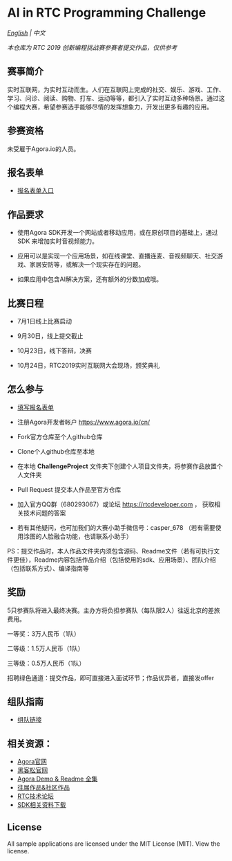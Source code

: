 # AI in RTC Programming Challenge

*[English](README.md) | 中文*

*本仓库为 RTC 2019 创新编程挑战赛参赛者提交作品，仅供参考*

## 赛事简介

实时互联网，为实时互动而生。人们在互联网上完成的社交、娱乐、游戏、工作、学习、问诊、阅读、购物、打车、运动等等，都引入了实时互动多种场景。通过这个编程大赛，希望参赛选手能够尽情的发挥想象力，开发出更多有趣的应用。

## 参赛资格

未受雇于Agora.io的人员。

## 报名表单
* [报名表单入口](https://www.huodongxing.com/event/8500759008100)

## 作品要求

* 使用Agora SDK开发一个网站或者移动应用，或在原创项目的基础上，通过 SDK 来增加实时音视频能力。

* 应用可以是实现一个应用场景，如在线课堂、直播连麦、音视频聊天、社交游戏、家居安防等，或解决一个现实存在的问题。

* 如果应用中包含AI解决方案，还有额外的分数加成哦。

## 比赛日程

* 7月1日线上比赛启动

* 9月30日，线上提交截止

* 10月23日，线下答辩，决赛

* 10月24日，RTC2019实时互联网大会现场，颁奖典礼

## 怎么参与
* [填写报名表单](https://www.huodongxing.com/event/8500759008100)

* 注册Agora开发者帐户 https://www.agora.io/cn/

* Fork官方仓库至个人github仓库

* Clone个人github仓库至本地

* 在本地 ****ChallengeProject**** 文件夹下创建个人项目文件夹，将参赛作品放置个人文件夹

* Pull Request 提交本人作品至官方仓库

* 加入官方QQ群（680293067）或论坛 https://rtcdeveloper.com ， 获取相关技术问题的答案

* 若有其他疑问，也可加我们的大赛小助手微信号：casper_678 （若有需要使用涂图的人脸融合功能，也请联系小助手）

PS：提交作品时，本人作品文件夹内须包含源码、Readme文件（若有可执行文件更佳），Readme内容包括作品介绍（包括使用的sdk、应用场景）、团队介绍（包括联系方式）、编译指南等


## 奖励

5只参赛队将进入最终决赛。主办方将负担参赛队（每队限2人）往返北京的差旅费用。

一等奖：3万人民币（1队）

二等级：1.5万人民币（1队）

三等级：0.5万人民币（1队）

招聘绿色通道：提交作品，即可直接进入面试环节；作品优异者，直接发offer


## 组队指南
* [组队链接](https://github.com/AgoraIO-Community/AI-in-RTC_ProgrammingChallenge/wiki)

## 相关资源：
* [Agora官网](https://www.agora.io/cn/)
* [黑客松官网](https://webrtc.org.cn/ai-in-rtc/)
* [Agora Demo & Readme 全集](https://rtcdeveloper.com/t/topic/12820)
* [往届作品&社区作品](https://github.com/AgoraIO-Community)
* [RTC技术论坛](https://rtcdeveloper.com/)
* [SDK相关资料下载](https://docs.agora.io/cn/Agora%20Platform/downloads)


## License
All sample applications are licensed under the MIT License (MIT). View the license.
